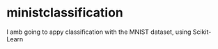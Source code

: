 # ministclassification
I amb going to appy classification with the MNIST dataset, using Scikit-Learn
